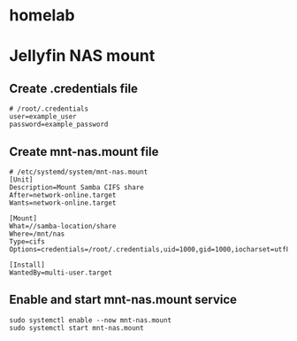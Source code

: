# homelab

# Jellyfin NAS mount

## Create .credentials file

```
# /root/.credentials
user=example_user
password=example_password
```

## Create mnt-nas.mount file

```
# /etc/systemd/system/mnt-nas.mount
[Unit]
Description=Mount Samba CIFS share
After=network-online.target
Wants=network-online.target

[Mount]
What=//samba-location/share
Where=/mnt/nas
Type=cifs
Options=credentials=/root/.credentials,uid=1000,gid=1000,iocharset=utf8,file_mode=0777,dir_mode=0755,vers=3.0

[Install]
WantedBy=multi-user.target
```

## Enable and start mnt-nas.mount service

```
sudo systemctl enable --now mnt-nas.mount
sudo systemctl start mnt-nas.mount
```

